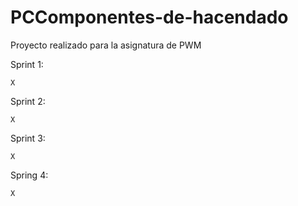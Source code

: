 # PCComponentes-de-hacendado

Proyecto realizado para la asignatura de PWM

Sprint 1:

    X
    
Sprint 2:

    X
    
Sprint 3:

    X
    
Spring 4:

    X

